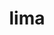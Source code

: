 ---
title: "lima"
layout: cache
categories: [package, develop]
meta: {"compilers": ["apple-clang@=16.0.0"], "num_specs": 8, "num_specs_by_stack": {"developer-tools-darwin": 7, "root": 8}, "oss": ["sequoia"], "platforms": ["darwin"], "stacks": ["developer-tools-darwin", "root"], "targets": ["aarch64"], "versions": ["0.23.2"]}
spec_details: [{"compiler": "apple-clang@=16.0.0", "hash": "7niugua4rhej7ov3sllogkk6td3n2sl5", "os": "sequoia", "platform": "darwin", "size": "-", "stacks": ["developer-tools-darwin", "root"], "target": "aarch64", "variants": ["build_system=generic"], "versions": ["0.23.2"]}, {"compiler": "apple-clang@=16.0.0", "hash": "asevp2sljtwv2oyu3y3qp5jgouomjzpa", "os": "sequoia", "platform": "darwin", "size": "-", "stacks": ["developer-tools-darwin", "root"], "target": "aarch64", "variants": ["build_system=generic"], "versions": ["0.23.2"]}, {"compiler": "apple-clang@=16.0.0", "hash": "lontksupi2kzer2jvzr3yqvvgxmvuec5", "os": "sequoia", "platform": "darwin", "size": "-", "stacks": ["developer-tools-darwin", "root"], "target": "aarch64", "variants": ["build_system=generic"], "versions": ["0.23.2"]}, {"compiler": "apple-clang@=16.0.0", "hash": "p22p7qrmqcvnja3xct4vf5jui52mbg37", "os": "sequoia", "platform": "darwin", "size": "-", "stacks": ["root"], "target": "aarch64", "variants": ["build_system=generic"], "versions": ["0.23.2"]}, {"compiler": "apple-clang@=16.0.0", "hash": "rjjb4ihg7wcq2fahqtrhvtrs4jsdiu5h", "os": "sequoia", "platform": "darwin", "size": "-", "stacks": ["developer-tools-darwin", "root"], "target": "aarch64", "variants": ["build_system=generic"], "versions": ["0.23.2"]}, {"compiler": "apple-clang@=16.0.0", "hash": "vf3sn3cb4bpx7ycohs6ebbcubiv5umbg", "os": "sequoia", "platform": "darwin", "size": "-", "stacks": ["developer-tools-darwin", "root"], "target": "aarch64", "variants": ["build_system=generic"], "versions": ["0.23.2"]}, {"compiler": "apple-clang@=16.0.0", "hash": "vt66ydbb667jt4bekrxlpcnhceqr3haf", "os": "sequoia", "platform": "darwin", "size": "-", "stacks": ["developer-tools-darwin", "root"], "target": "aarch64", "variants": ["build_system=generic"], "versions": ["0.23.2"]}, {"compiler": "apple-clang@=16.0.0", "hash": "wef2mjg37ohzlp3ru7p25ynheqnlvsbz", "os": "sequoia", "platform": "darwin", "size": "-", "stacks": ["developer-tools-darwin", "root"], "target": "aarch64", "variants": ["build_system=generic"], "versions": ["0.23.2"]}]
---